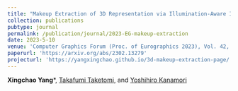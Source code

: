 ```yaml
---
title: "Makeup Extraction of 3D Representation via Illumination-Aware Image Decomposition"
collection: publications
pubtype: journal
permalink: /publication/journal/2023-EG-makeup-extraction
date: 2023-5-10
venue: 'Computer Graphics Forum (Proc. of Eurographics 2023), Vol. 42, No. 2, pp. 293-307'
paperurl: 'https://arxiv.org/abs/2302.13279'
projecturl: 'https://yangxingchao.github.io/3d-makeup-extraction-page/'
---
```


**Xingchao Yang***, [Takafumi Taketomi](https://taketomitakafumi.sakura.ne.jp/web/en/), and [Yoshihiro Kanamori](http://kanamori.cs.tsukuba.ac.jp/index.html)